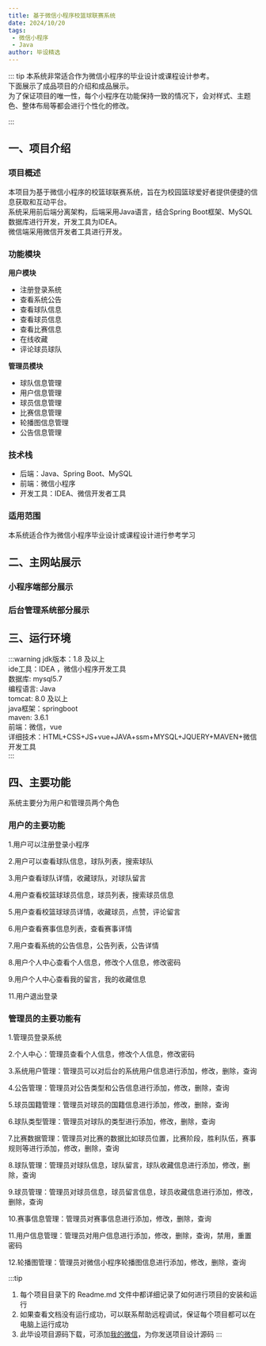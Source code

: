 ```yaml
---
title: 基于微信小程序校篮球联赛系统
date: 2024/10/20
tags:
 - 微信小程序
 - Java
author: 毕设精选
---
```


::: tip
本系统非常适合作为微信小程序的毕业设计或课程设计参考。    
下面展示了成品项目的介绍和成品展示。  
为了保证项目的唯一性，每个小程序在功能保持一致的情况下，会对样式、主题色、整体布局等都会进行个性化的修改。

::: 

## 一、项目介绍
### 项目概述
本项目为基于微信小程序的校篮球联赛系统，旨在为校园篮球爱好者提供便捷的信息获取和互动平台。    
系统采用前后端分离架构，后端采用Java语言，结合Spring Boot框架、MySQL数据库进行开发，开发工具为IDEA。    
微信端采用微信开发者工具进行开发。

### 功能模块
**用户模块**
- 注册登录系统
- 查看系统公告
- 查看球队信息
- 查看球员信息
- 查看比赛信息
- 在线收藏
- 评论球员球队

**管理员模块**
- 球队信息管理
- 用户信息管理
- 球员信息管理
- 比赛信息管理
- 轮播图信息管理
- 公告信息管理

### 技术栈
- 后端：Java、Spring Boot、MySQL
- 前端：微信小程序
- 开发工具：IDEA、微信开发者工具

### 适用范围
本系统适合作为微信小程序毕业设计或课程设计进行参考学习

## 二、主网站展示

### 小程序端部分展示

<Swiper :height="1200" :width="800" :items="['https://img.liugezhou.online/bishe/basketball/1.png','https://img.liugezhou.online/bishe/basketball/2.png','https://img.liugezhou.online/bishe/basketball/3.png','https://img.liugezhou.online/bishe/basketball/4.png','https://img.liugezhou.online/bishe/basketball/5.png','https://img.liugezhou.online/bishe/basketball/6.png','https://img.liugezhou.online/bishe/basketball/7.png']"/>

### 后台管理系统部分展示

<Swiper :items="['https://img.liugezhou.online/bishe/basketball/8.png','https://img.liugezhou.online/bishe/basketball/9.png','https://img.liugezhou.online/bishe/basketball/10.png','https://img.liugezhou.online/bishe/basketball/11.png','https://img.liugezhou.online/bishe/basketball/12.png']"/>

## 三、运行环境
:::warning
jdk版本：1.8 及以上   
ide工具：IDEA ，微信小程序开发工具    
数据库: mysql5.7    
编程语言: Java    
tomcat:   8.0 及以上    
java框架：springboot    
maven: 3.6.1    
前端：微信，vue   
详细技术：HTML+CSS+JS+vue+JAVA+ssm+MYSQL+JQUERY+MAVEN+微信开发工具       
:::

## 四、主要功能

系统主要分为用户和管理员两个角色


### 用户的主要功能

1.用户可以注册登录小程序

2.用户可以查看球队信息，球队列表，搜索球队

3.用户查看球队详情，收藏球队，对球队留言

4.用户查看校篮球球员信息，球员列表，搜索球员信息

5.用户查看校篮球球员详情，收藏球员，点赞，评论留言

6.用户查看赛事信息列表，查看赛事详情

7.用户查看系统的公告信息，公告列表，公告详情

8.用户个人中心查看个人信息，修改个人信息，修改密码

9.用户个人中心查看我的留言，我的收藏信息

11.用户退出登录


### 管理员的主要功能有

1.管理员登录系统

2.个人中心：管理员查看个人信息，修改个人信息，修改密码

3.系统用户管理：管理员可以对后台的系统用户信息进行添加，修改，删除，查询

4.公告管理：管理员对公告类型和公告信息进行添加，修改，删除，查询

5.球员国籍管理：管理员对球员的国籍信息进行添加，修改，删除，查询

6.球队类型管理：管理员对球队的类型进行添加，修改，删除，查询

7.比赛数据管理：管理员对比赛的数据比如球员位置，比赛阶段，胜利队伍，赛事规则等进行添加，修改，删除，查询

8.球队管理：管理员对球队信息，球队留言，球队收藏信息进行添加，修改，删除，查询

9.球员管理：管理员对球员信息，球员留言信息，球员收藏信息进行添加，修改，删除，查询

10.赛事信息管理：管理员对赛事信息进行添加，修改，删除，查询

11.用户信息管理：管理员对用户信息进行添加，修改，删除，查询，禁用，重置密码

12.轮播图管理：管理员对微信小程序轮播图信息进行添加，修改，删除，查询

:::tip
1. 每个项目目录下的 Readme.md 文件中都详细记录了如何进行项目的安装和运行
2. 如果查看文档没有运行成功，可以联系帮助远程调试，保证每个项目都可以在电脑上运行成功
3. 此毕设项目源码下载，可添加[我的微信](https://img.liugezhou.online/common/wx_ztz.jpg)，为你发送项目设计源码
:::